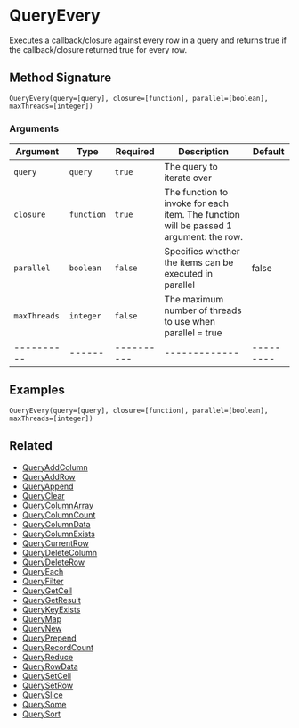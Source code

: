 # QueryEvery

Executes a callback/closure against every row in a query and returns true if the callback/closure returned true for every row.

## Method Signature

```
QueryEvery(query=[query], closure=[function], parallel=[boolean], maxThreads=[integer])
```

### Arguments

| Argument     | Type       | Required   | Description                                                                            | Default   |
| ------------ | ---------- | ---------- | -------------------------------------------------------------------------------------- | --------- |
| `query`      | `query`    | `true`     | The query to iterate over                                                              |           |
| `closure`    | `function` | `true`     | The function to invoke for each item. The function will be passed 1 argument: the row. |           |
| `parallel`   | `boolean`  | `false`    | Specifies whether the items can be executed in parallel                                | false     |
| `maxThreads` | `integer`  | `false`    | The maximum number of threads to use when parallel = true                              |           |
| ----------   | ------     | ---------- | -------------                                                                          | --------- |

## Examples

```
QueryEvery(query=[query], closure=[function], parallel=[boolean], maxThreads=[integer])
```

## Related

* [QueryAddColumn](queryaddcolumn.md)
* [QueryAddRow](queryaddrow.md)
* [QueryAppend](queryappend.md)
* [QueryClear](queryclear.md)
* [QueryColumnArray](querycolumnarray.md)
* [QueryColumnCount](querycolumncount.md)
* [QueryColumnData](querycolumndata.md)
* [QueryColumnExists](querycolumnexists.md)
* [QueryCurrentRow](querycurrentrow.md)
* [QueryDeleteColumn](querydeletecolumn.md)
* [QueryDeleteRow](querydeleterow.md)
* [QueryEach](queryeach.md)
* [QueryFilter](queryfilter.md)
* [QueryGetCell](querygetcell.md)
* [QueryGetResult](querygetresult.md)
* [QueryKeyExists](querykeyexists.md)
* [QueryMap](querymap.md)
* [QueryNew](querynew.md)
* [QueryPrepend](queryprepend.md)
* [QueryRecordCount](queryrecordcount.md)
* [QueryReduce](queryreduce.md)
* [QueryRowData](queryrowdata.md)
* [QuerySetCell](querysetcell.md)
* [QuerySetRow](querysetrow.md)
* [QuerySlice](queryslice.md)
* [QuerySome](querysome.md)
* [QuerySort](querysort.md)
